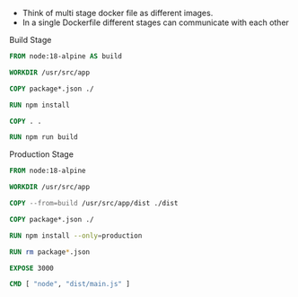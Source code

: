 * Think of multi stage docker file as different images. 
* In a single Dockerfile different stages can communicate with each other

Build Stage

```Dockerfile
FROM node:18-alpine AS build

WORKDIR /usr/src/app

COPY package*.json ./

RUN npm install 

COPY . . 

RUN npm run build
```

Production Stage

```Dockerfile
FROM node:18-alpine

WORKDIR /usr/src/app

COPY --from=build /usr/src/app/dist ./dist

COPY package*.json ./

RUN npm install --only=production

RUN rm package*.json

EXPOSE 3000

CMD [ "node", "dist/main.js" ]
```